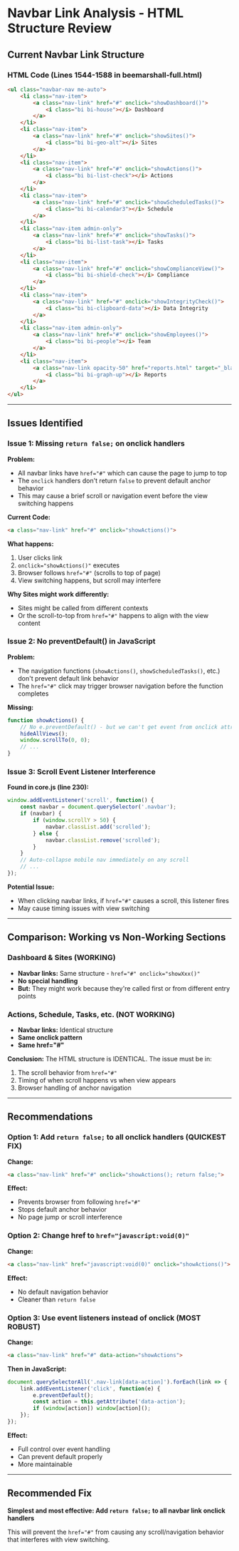 # Navbar Link Analysis - HTML Structure Review

## Current Navbar Link Structure

### HTML Code (Lines 1544-1588 in beemarshall-full.html)

```html
<ul class="navbar-nav me-auto">
    <li class="nav-item">
        <a class="nav-link" href="#" onclick="showDashboard()">
            <i class="bi bi-house"></i> Dashboard
        </a>
    </li>
    <li class="nav-item">
        <a class="nav-link" href="#" onclick="showSites()">
            <i class="bi bi-geo-alt"></i> Sites
        </a>
    </li>
    <li class="nav-item">
        <a class="nav-link" href="#" onclick="showActions()">
            <i class="bi bi-list-check"></i> Actions
        </a>
    </li>
    <li class="nav-item">
        <a class="nav-link" href="#" onclick="showScheduledTasks()">
            <i class="bi bi-calendar3"></i> Schedule
        </a>
    </li>
    <li class="nav-item admin-only">
        <a class="nav-link" href="#" onclick="showTasks()">
            <i class="bi bi-list-task"></i> Tasks
        </a>
    </li>
    <li class="nav-item">
        <a class="nav-link" href="#" onclick="showComplianceView()">
            <i class="bi bi-shield-check"></i> Compliance
        </a>
    </li>
    <li class="nav-item">
        <a class="nav-link" href="#" onclick="showIntegrityCheck()">
            <i class="bi bi-clipboard-data"></i> Data Integrity
        </a>
    </li>
    <li class="nav-item admin-only">
        <a class="nav-link" href="#" onclick="showEmployees()">
            <i class="bi bi-people"></i> Team
        </a>
    </li>
    <li class="nav-item">
        <a class="nav-link opacity-50" href="reports.html" target="_blank">
            <i class="bi bi-graph-up"></i> Reports
        </a>
    </li>
</ul>
```

---

## Issues Identified

### Issue 1: Missing `return false;` on onclick handlers

**Problem:**
- All navbar links have `href="#"` which can cause the page to jump to top
- The `onclick` handlers don't return `false` to prevent default anchor behavior
- This may cause a brief scroll or navigation event before the view switching happens

**Current Code:**
```html
<a class="nav-link" href="#" onclick="showActions()">
```

**What happens:**
1. User clicks link
2. `onclick="showActions()"` executes
3. Browser follows `href="#"` (scrolls to top of page)
4. View switching happens, but scroll may interfere

**Why Sites might work differently:**
- Sites might be called from different contexts
- Or the scroll-to-top from `href="#"` happens to align with the view content

### Issue 2: No preventDefault() in JavaScript

**Problem:**
- The navigation functions (`showActions()`, `showScheduledTasks()`, etc.) don't prevent default link behavior
- The `href="#"` click may trigger browser navigation before the function completes

**Missing:**
```javascript
function showActions() {
    // No e.preventDefault() - but we can't get event from onclick attribute!
    hideAllViews();
    window.scrollTo(0, 0);
    // ...
}
```

### Issue 3: Scroll Event Listener Interference

**Found in core.js (line 230):**
```javascript
window.addEventListener('scroll', function() {
    const navbar = document.querySelector('.navbar');
    if (navbar) {
        if (window.scrollY > 50) {
            navbar.classList.add('scrolled');
        } else {
            navbar.classList.remove('scrolled');
        }
    }
    // Auto-collapse mobile nav immediately on any scroll
    // ...
});
```

**Potential Issue:**
- When clicking navbar links, if `href="#"` causes a scroll, this listener fires
- May cause timing issues with view switching

---

## Comparison: Working vs Non-Working Sections

### Dashboard & Sites (WORKING)
- **Navbar links:** Same structure - `href="#" onclick="showXxx()"`
- **No special handling**
- **But:** They might work because they're called first or from different entry points

### Actions, Schedule, Tasks, etc. (NOT WORKING)
- **Navbar links:** Identical structure
- **Same onclick pattern**
- **Same href="#"**

**Conclusion:** The HTML structure is IDENTICAL. The issue must be in:
1. The scroll behavior from `href="#"` 
2. Timing of when scroll happens vs when view appears
3. Browser handling of anchor navigation

---

## Recommendations

### Option 1: Add `return false;` to all onclick handlers (QUICKEST FIX)

**Change:**
```html
<a class="nav-link" href="#" onclick="showActions(); return false;">
```

**Effect:**
- Prevents browser from following `href="#"`
- Stops default anchor behavior
- No page jump or scroll interference

### Option 2: Change href to `href="javascript:void(0)"`

**Change:**
```html
<a class="nav-link" href="javascript:void(0)" onclick="showActions()">
```

**Effect:**
- No default navigation behavior
- Cleaner than `return false`

### Option 3: Use event listeners instead of onclick (MOST ROBUST)

**Change:**
```html
<a class="nav-link" href="#" data-action="showActions">
```

**Then in JavaScript:**
```javascript
document.querySelectorAll('.nav-link[data-action]').forEach(link => {
    link.addEventListener('click', function(e) {
        e.preventDefault();
        const action = this.getAttribute('data-action');
        if (window[action]) window[action]();
    });
});
```

**Effect:**
- Full control over event handling
- Can prevent default properly
- More maintainable

---

## Recommended Fix

**Simplest and most effective: Add `return false;` to all navbar link onclick handlers**

This will prevent the `href="#"` from causing any scroll/navigation behavior that interferes with view switching.


